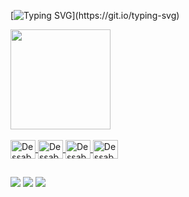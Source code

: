 [![Typing SVG](https://readme-typing-svg.demolab.com?font=Fira+Code&size=25&pause=1000&color=35F702&random=false&width=435&lines=Hello;My+name+is+Felipe+Dessabato;Nice+to+meet+you!)](https://git.io/typing-svg)

<Div>
<a href="https://github.com/felipedessabato">
  <img height="160em" src="https://github-readme-stats.vercel.app/api?username=felipedessabato&show_icons=true&theme=dark&include_all_commits=true&count_private=true."/>
</div>

<div style="display: inline_block"><br>
  <img align="center" alt="Dessabato-Azure" height="30" width="40" src="https://cdn.jsdelivr.net/gh/devicons/devicon@latest/icons/azure/azure-original.svg">
  <img align="center" alt="Dessabato-Aws" height="30" width="40" src="https://cdn.jsdelivr.net/gh/devicons/devicon@latest/icons/amazonwebservices/amazonwebservices-plain-wordmark.svg">
  <img align="center" alt="Dessabato-Linux" height="30" width="40" src="https://cdn.jsdelivr.net/gh/devicons/devicon@latest/icons/linux/linux-original.svg">
  <img align="center" alt="Dessabato-Python" height="30" width="40" src="https://cdn.jsdelivr.net/gh/devicons/devicon@latest/icons/python/python-original.svg">
</div>

##

  <a href="https://instagram.com/felipedessabato" target="_blank"><img src="https://img.shields.io/badge/-Instagram-%23E4405F?style=for-the-badge&logo=instagram&logoColor=white" target="_blank"></a>
  <a href = "mailto:lipe1477@gmail.com"><img src="https://img.shields.io/badge/-Gmail-%23333?style=for-the-badge&logo=gmail&logoColor=white" target="_blank"></a>
  <a href="https://www.linkedin.com/in/felipe-dessabato" target="_blank"><img src="https://img.shields.io/badge/-LinkedIn-%230077B5?style=for-the-badge&logo=linkedin&logoColor=white" target="_blank"></a> 
</div>
